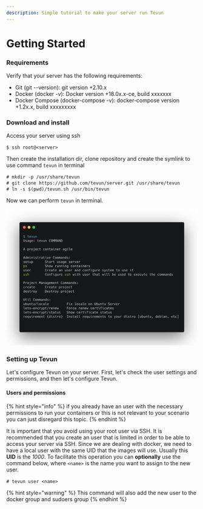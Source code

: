 ```yaml
---
description: Simple tutorial to make your server run Tevun
---
```


# Getting Started

### Requirements

Verify that your server has the following requirements:  
- Git \(git --version\): git version +2.10.x  
- Docker \(docker -v\): Docker version +18.0x.x-ce, build xxxxxxx  
- Docker Compose \(docker-compose -v\): docker-compose version +1.2x.x, build xxxxxxxxx

### Download and install

Access your server using ssh

```text
$ ssh root@<server>
```

Then create the installation dir, clone repository and create the symlink to use command `tevun` in terminal

```text
# mkdir -p /usr/share/tevun
# git clone https://github.com/tevun/server.git /usr/share/tevun
# ln -s $(pwd)/tevun.sh /usr/bin/tevun
```

Now we can perform `tevun` in terminal.

![Output command &quot;tevun&quot; when we do not pass parameters](.gitbook/assets/image%20%281%29.png)

### Setting up Tevun

Let's configure Tevun on your server. First, let's check the user settings and permissions, and then let's configure Tevun.

#### Users and permissions

{% hint style="info" %}
if you already have an user with the necessary permissions to run your containers or this is not relevant to your scenario you can just disregard this topic.
{% endhint %}

It is important that you avoid using your root user via SSH. It is recommended that you create an user that is limited in order to be able to access your server via SSH. Since we are dealing with docker, we need to have a local user with the same UID that the images will use. Usually this **UID** is the _1000_. To facilitate this operation you can **optionally** use the command below, where `<name>` is the name you want to assign to the new user.

```text
# tevun user <name>
```

{% hint style="warning" %}
This command will also add the new user to the docker group and sudoers group
{% endhint %}



